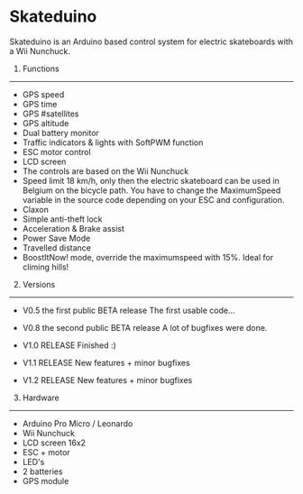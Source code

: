 Skateduino
==========

Skateduino is an Arduino based control system for electric skateboards with a Wii Nunchuck.

1. Functions
------------
* GPS speed
* GPS time
* GPS #satellites
* GPS altitude
* Dual battery monitor
* Traffic indicators & lights with SoftPWM function
* ESC motor control
* LCD screen
* The controls are based on the Wii Nunchuck
* Speed limit 18 km/h, only then the electric skateboard can be used in Belgium on the bicycle path. You have to change the MaximumSpeed variable in the source code depending on your ESC and configuration.
* Claxon
* Simple anti-theft lock
* Acceleration & Brake assist
* Power Save Mode
* Travelled distance
* BoostItNow! mode, override the maximumspeed with 15%. Ideal for climing hills!

2. Versions
-----------
* V0.5 the first public BETA release
  The first usable code... 

* V0.8 the second public BETA release
  A lot of bugfixes were done.

* V1.0 RELEASE
  Finished :)

* V1.1 RELEASE
  New features + minor bugfixes

* V1.2 RELEASE
  New features + minor bugfixes

3. Hardware
-----------
* Arduino Pro Micro / Leonardo
* Wii Nunchuck
* LCD screen 16x2
* ESC + motor
* LED's
* 2 batteries
* GPS module
